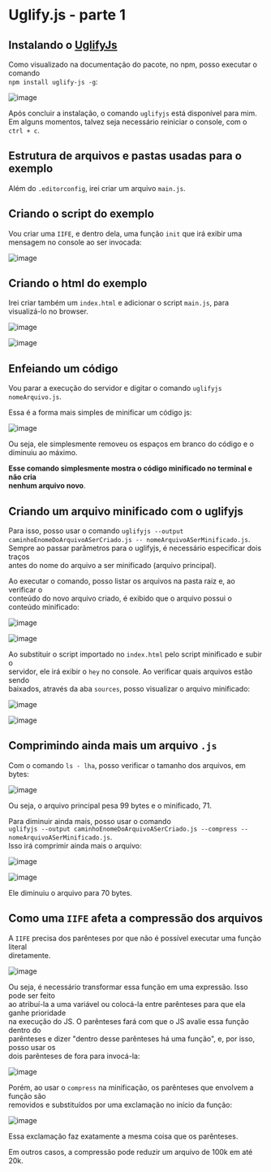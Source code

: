 # Uglify.js - parte 1 

## Instalando o [UglifyJs](https://www.npmjs.com/package/uglifyjs) 
Como visualizado na documentação do pacote, no npm, posso executar o comando  
`npm install uglify-js -g`:  

![image](https://user-images.githubusercontent.com/29297788/33563982-89ee7450-d900-11e7-83cd-8ba3ecae6760.png)

Após concluir a instalação, o comando `uglifyjs` está disponível para mim.  
Em alguns momentos, talvez seja necessário reiniciar o console, com o  
`ctrl + c`.  

## Estrutura de arquivos e pastas usadas para o exemplo 
Além do `.editorconfig`, irei criar um arquivo `main.js`.  

## Criando o script do exemplo  
Vou criar uma `IIFE`, e dentro dela, uma função `init` que irá exibir uma  
mensagem no console ao ser invocada:  

![image](https://user-images.githubusercontent.com/29297788/33564322-66822b46-d901-11e7-99c7-2cd477a29420.png)

## Criando o html do exemplo  
Irei criar também um `index.html` e adicionar o script `main.js`, para  
visualizá-lo no browser.  

![image](https://user-images.githubusercontent.com/29297788/33564445-a5da37b6-d901-11e7-9cac-17a9eaf4ad61.png)

![image](https://user-images.githubusercontent.com/29297788/33564544-e51cd7b2-d901-11e7-9d5a-c1395906c3de.png)

## Enfeiando um código  
Vou parar a execução do servidor e digitar o comando `uglifyjs nomeArquivo.js`.  

Essa é a forma mais simples de minificar um código js:  

![image](https://user-images.githubusercontent.com/29297788/33564631-209c443a-d902-11e7-9ebf-acdc92a912b3.png)

Ou seja, ele simplesmente removeu os espaços em branco do código e o diminuiu ao máximo.  

**Esse comando simplesmente mostra o código minificado no terminal e não cria  
nenhum arquivo novo**.  

## Criando um arquivo minificado com o uglifyjs 
Para isso, posso usar o comando `uglifyjs --output caminhoEnomeDoArquivoASerCriado.js -- nomeArquivoASerMinificado.js`.  
Sempre ao passar parâmetros para o uglifyjs, é necessário especificar dois traços  
antes do nome do arquivo a ser minificado (arquivo principal).  

Ao executar o comando, posso listar os arquivos na pasta raiz e, ao verificar o   
conteúdo do novo arquivo criado, é exibido que o arquivo possui o conteúdo minificado:

![image](https://user-images.githubusercontent.com/29297788/33564989-089ea57a-d903-11e7-9fe6-593c0d859911.png)

![image](https://user-images.githubusercontent.com/29297788/33565054-342dfd3a-d903-11e7-8622-79aa54641bbd.png)

Ao substituir o script importado no `index.html` pelo script minificado e subir o  
servidor, ele irá exibir o `hey` no console. Ao verificar quais arquivos estão sendo  
baixados, através da aba `sources`,  posso visualizar o arquivo minificado:  

![image](https://user-images.githubusercontent.com/29297788/33565234-b64e76be-d903-11e7-9166-8fccb2dc6bd6.png)

![image](https://user-images.githubusercontent.com/29297788/33565324-f09bb00c-d903-11e7-8a8f-af39ab0b2659.png)

## Comprimindo ainda mais um arquivo `.js`  
Com o comando `ls - lha`, posso verificar o tamanho dos arquivos, em bytes:  

![image](https://user-images.githubusercontent.com/29297788/33565408-27f54d4c-d904-11e7-910f-d3d916efaf67.png)

Ou seja, o arquivo principal pesa 99 bytes e o minificado, 71.  

Para diminuir ainda mais, posso usar o comando  
`uglifyjs --output caminhoEnomeDoArquivoASerCriado.js --compress -- nomeArquivoASerMinificado.js`.  
Isso irá comprimir ainda mais o arquivo:  

![image](https://user-images.githubusercontent.com/29297788/33565555-8f7c3dae-d904-11e7-8a07-94c9912de986.png)

![image](https://user-images.githubusercontent.com/29297788/33565573-a27c04c0-d904-11e7-9dd0-81ab05b1d9c4.png)

Ele diminuiu o arquivo para 70 bytes.  

## Como uma `IIFE` afeta a compressão dos arquivos  
A `IIFE` precisa dos parênteses por que não é possível executar uma função literal  
diretamente.  

![image](https://user-images.githubusercontent.com/29297788/33565683-f696f3ee-d904-11e7-8c3f-b54b29b8f65c.png)

Ou seja, é necessário transformar essa função em uma expressão. Isso pode ser feito  
ao atribuí-la a uma variável ou colocá-la entre parênteses para que ela ganhe prioridade  
na execução do JS. O parênteses fará com que o JS avalie essa função dentro do  
parênteses e dizer "dentro desse parênteses há uma função", e, por isso, posso usar os  
dois parênteses de fora para invocá-la:  

![image](https://user-images.githubusercontent.com/29297788/33565869-759110e4-d905-11e7-8a17-e97869c639da.png)

Porém, ao usar o `compress` na minificação, os parênteses que envolvem a função são  
removidos e substituídos por uma exclamação no início da função:  

![image](https://user-images.githubusercontent.com/29297788/33565948-b5455862-d905-11e7-80d7-37932a76fbb0.png)

Essa exclamação faz exatamente a mesma coisa que os parênteses.  

Em outros casos, a compressão pode reduzir um arquivo de 100k em até 20k.  
